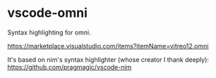 # vscode-omni

Syntax highlighting for omni.

https://marketplace.visualstudio.com/items?itemName=vitreo12.omni

It's based on nim's syntax highlighter (whose creator I thank deeply):
https://github.com/pragmagic/vscode-nim